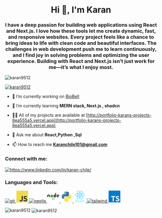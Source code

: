 <h1 align="center">Hi 👋, I'm Karan</h1>
<h3 align="center">I have a deep passion for building web applications using React and Next.js. I love how these tools let me create dynamic, fast, and responsive websites. Every project feels like a chance to bring ideas to life with clean code and beautiful interfaces. The challenges in web development push me to learn continuously, and I find joy in solving problems and optimizing the user experience. Building with React and Next.js isn’t just work for me—it’s what I enjoy most.</h3>

<p align="left"> <img src="https://komarev.com/ghpvc/?username=karan9512&label=Profile%20views&color=0e75b6&style=flat" alt="karan9512" /> </p>

<p align="left"> <a href="https://github.com/ryo-ma/github-profile-trophy"><img src="https://github-profile-trophy.vercel.app/?username=karan9512" alt="karan9512" /></a> </p>

- 🔭 I’m currently working on [BioBell](https://github.com/Karan9512/biobells)

- 🌱 I’m currently learning **MERN stack, Next.js , shadcn**

- 👨‍💻 All of my projects are available at [http://portfolio-karans-projects-8ea555a5.vercel.app](http://portfolio-karans-projects-8ea555a5.vercel.app)

- 💬 Ask me about **React,Python ,Sql**

- 📫 How to reach me **Karanchile101@gmail.com**

<h3 align="left">Connect with me:</h3>
<p align="left">
<a href="https://linkedin.com/in/https://www.linkedin.com/in/karan-chile/" target="blank"><img align="center" src="https://raw.githubusercontent.com/rahuldkjain/github-profile-readme-generator/master/src/images/icons/Social/linked-in-alt.svg" alt="https://www.linkedin.com/in/karan-chile/" height="30" width="40" /></a>
</p>

<h3 align="left">Languages and Tools:</h3>
<p align="left"> <a href="https://git-scm.com/" target="_blank" rel="noreferrer"> <img src="https://www.vectorlogo.zone/logos/git-scm/git-scm-icon.svg" alt="git" width="40" height="40"/> </a> <a href="https://developer.mozilla.org/en-US/docs/Web/JavaScript" target="_blank" rel="noreferrer"> <img src="https://raw.githubusercontent.com/devicons/devicon/master/icons/javascript/javascript-original.svg" alt="javascript" width="40" height="40"/> </a> <a href="https://nextjs.org/" target="_blank" rel="noreferrer"> <img src="https://cdn.worldvectorlogo.com/logos/nextjs-2.svg" alt="nextjs" width="40" height="40"/> </a> <a href="https://nodejs.org" target="_blank" rel="noreferrer"> <img src="https://raw.githubusercontent.com/devicons/devicon/master/icons/nodejs/nodejs-original-wordmark.svg" alt="nodejs" width="40" height="40"/> </a> <a href="https://www.python.org" target="_blank" rel="noreferrer"> <img src="https://raw.githubusercontent.com/devicons/devicon/master/icons/python/python-original.svg" alt="python" width="40" height="40"/> </a> <a href="https://reactjs.org/" target="_blank" rel="noreferrer"> <img src="https://raw.githubusercontent.com/devicons/devicon/master/icons/react/react-original-wordmark.svg" alt="react" width="40" height="40"/> </a> <a href="https://tailwindcss.com/" target="_blank" rel="noreferrer"> <img src="https://www.vectorlogo.zone/logos/tailwindcss/tailwindcss-icon.svg" alt="tailwind" width="40" height="40"/> </a> <a href="https://www.typescriptlang.org/" target="_blank" rel="noreferrer"> <img src="https://raw.githubusercontent.com/devicons/devicon/master/icons/typescript/typescript-original.svg" alt="typescript" width="40" height="40"/> </a> </p>

<p><img align="left" src="https://github-readme-stats.vercel.app/api/top-langs?username=karan9512&show_icons=true&locale=en&layout=compact" alt="karan9512" /></p>

<p>&nbsp;<img align="center" src="https://github-readme-stats.vercel.app/api?username=karan9512&show_icons=true&locale=en" alt="karan9512" /></p>

